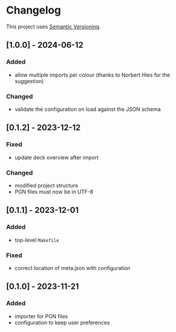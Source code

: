 # Changelog

This project uses [Semantic Versioning](https://semver.org/spec/v2.0.0.html).

## [1.0.0] - 2024-06-12

### Added

* allow multiple imports per colour (thanks to Norbert Hies for the suggestion)

### Changed

* validate the configuration on load against the JSON schema

## [0.1.2] - 2023-12-12

### Fixed

* update deck overview after import

### Changed

* modified project structure
* PGN files must now be in UTF-8

## [0.1.1] - 2023-12-01

### Added

* top-level `Makefile`

### Fixed

* correct location of meta.json with configuration

## [0.1.0] - 2023-11-21

### Added

* importer for PGN files
* configuration to keep user preferences
